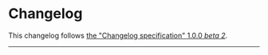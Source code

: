 # Changelog
This changelog follows [the "Changelog specification" 1.0.0 *beta 2*](https://github.com/YaFou/Changelog-specification).

---
